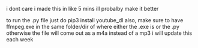 i dont care i made this in like 5 mins
ill probalby make it better

to run the .py file just do pip3 install youtube_dl 
also, make sure to have ffmpeg.exe in the same folder/dir of where either the .exe is or the .py otherwise the file will come out as a m4a instead of a mp3
i will update this each week

